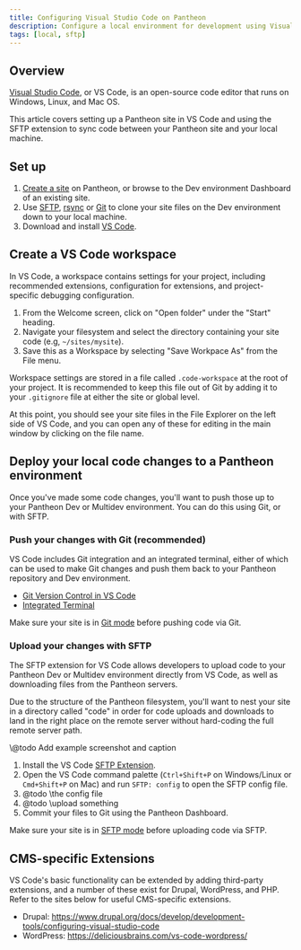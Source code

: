 ```yaml
---
title: Configuring Visual Studio Code on Pantheon 
description: Configure a local environment for development using Visual Studio Code.
tags: [local, sftp]
---
```


## Overview
[Visual Studio Code](https://code.visualstudio.com/), or VS Code, is an open-source code editor that runs on Windows, Linux, and Mac OS.

This article covers setting up a Pantheon site in VS Code and using the SFTP extension to sync code between your Pantheon site and your local machine. 

## Set up
1. [Create a site](/create-sites) on Pantheon, or browse to the Dev environment Dashboard of an existing site.
2. Use [SFTP](/rsync-and-sftp#sftp), [rsync](docs/rsync-and-sftp#rsync) or [Git](docs/git#clone-your-site-codebase) to clone your site files on the Dev environment down to your local machine.
3. Download and install [VS Code](https://code.visualstudio.com/). 

## Create a VS Code workspace

In VS Code, a workspace contains settings for your project, including recommended extensions, configuration for extensions, and project-specific debugging configuration. 

1. From the Welcome screen, click on "Open folder" under the "Start" heading.
2. Navigate your filesystem and select the directory containing your site code (e.g, `~/sites/mysite`).
3. Save this as a Workspace by selecting "Save Workpace As" from the File menu. 

Workspace settings are stored in a file called `.code-workspace` at the root of your project. It is recommended to keep this file out of Git by adding it to your `.gitignore` file at either the site or global level.

At this point, you should see your site files in the File Explorer on the left side of VS Code, and you can open any of these for editing in the main window by clicking on the file name.

## Deploy your local code changes to a Pantheon environment

Once you've made some code changes, you'll want to push those up to your Pantheon Dev or Multidev environment. You can do this using Git, or with SFTP.

### Push your changes with Git (recommended)

VS Code includes Git integration and an integrated terminal, either of which can be used to make Git changes and push them back to your Pantheon repository and Dev environment.

* [Git Version Control in VS Code](https://code.visualstudio.com/docs/introvideos/versioncontrol)
* [Integrated Terminal](https://code.visualstudio.com/docs/editor/integrated-terminal)

Make sure your site is in [Git mode](//guides/quickstart/connection-modes) before pushing code via Git.

### Upload your changes with SFTP

The SFTP extension for VS Code allows developers to upload code to your Pantheon Dev or Multidev environment directly from VS Code, as well as downloading files from the Pantheon servers.

Due to the structure of the Pantheon filesystem, you'll want to nest your site in a directory called "code" in order for code uploads and downloads to land in the right place on the remote server without hard-coding the full remote server path.

\\@todo Add example screenshot and caption

1. Install the VS Code [SFTP Extension](https://marketplace.visualstudio.com/items?itemName=liximomo.sftp).
2. Open the VS Code command palette (`Ctrl+Shift+P` on Windows/Linux or `Cmd+Shift+P` on Mac) and run `SFTP: config` to open the SFTP config file.
3. @todo \\the config file
4. @todo \\upload something
5. Commit your files to Git using the Pantheon Dashboard.

Make sure your site is in [SFTP mode](//guides/quickstart/connection-modes) before uploading code via SFTP.


## CMS-specific Extensions

VS Code's basic functionality can be extended by adding third-party extensions, and a number of these exist for Drupal, WordPress, and PHP. Refer to the sites below for useful CMS-specific extensions.

* Drupal: https://www.drupal.org/docs/develop/development-tools/configuring-visual-studio-code
* WordPress: https://deliciousbrains.com/vs-code-wordpress/ 
